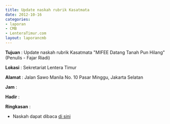 ```yaml
---
title: Update naskah rubrik Kasatmata
date: 2012-10-16
categories:
- laporan
- CMB
- LenteraTimur.com
layout: laporancmb
---
```


**Tujuan** : Update naskah rubrik Kasatmata "MIFEE Datang Tanah Pun Hilang" (Penulis - Fajar Riadi)

**Lokasi** : Sekretariat Lentera Timur 

**Alamat** : Jalan Sawo Manila No. 10 Pasar Minggu, Jakarta Selatan

**Jam** : 

**Hadir** :  


**Ringkasan** : 
* Naskah dapat dibaca [di sini](http://www.lenteratimur.com/2012/10/mifee-datang-tanah-pun-hilang/)
